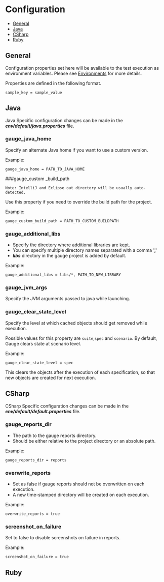 # Configuration

* [General](#general)
* [Java](#java)
* [CSharp](#csharp)
* [Ruby](#ruby)

## General
Configuration properties set here will be available to the test execution as environment variables. Please see [Environments](#advanced_readings/managing_environments.md) for more details.

Properties are defined in the following format.
````
sample_key = sample_value
````

## Java

Java Specific configuration changes can be made in the ***env/default/java.properties*** file.

### gauge_java_home
Specify an alternate Java home if you want to use a custom version.

Example:
```
gauge_java_home = PATH_TO_JAVA_HOME
```


###gauge_custom _build_path

````
Note: IntelliJ and Eclipse out directory will be usually auto-detected.
````

Use this property if you need to override the build path for the project.

Example:
```
gauge_custom_build_path = PATH_TO_CUSTOM_BUILDPATH
```

### gauge_additional_libs
* Specify the directory where additional libraries are kept.
* You can specify multiple directory names separated with a comma **','**
* ***libs*** directory in the gauge project is added by default.

Example:
```
gauge_additional_libs = libs/*, PATH_TO_NEW_LIBRARY
```

### gauge_jvm_args
Specify the JVM arguments passed to java while launching.

### gauge_clear_state_level
Specify the level at which cached objects should get removed while execution.

Possible values for this property are `suite`,`spec` and `scenario`. By default, Gauge clears state at scenario level.

Example:
```
gauge_clear_state_level = spec
```
This clears the objects after the execution of each specification, so that new objects are created for next execution.


## CSharp

CSharp Specific configuration changes can be made in the ***env/default/default.properties*** file.

### gauge_reports_dir
* The path to the gauge reports directory.
* Should be either relative to the project directory or an absolute path.

Example:
```
gauge_reports_dir = reports
```

### overwrite_reports
* Set as false if gauge reports should not be overwritten on each execution. 
* A new time-stamped directory will be created on each execution.

Example:
```
overwrite_reports = true
```

### screenshot_on_failure
Set to false to disable screenshots on failure in reports.

Example:
```
screenshot_on_failure = true
```



## Ruby

